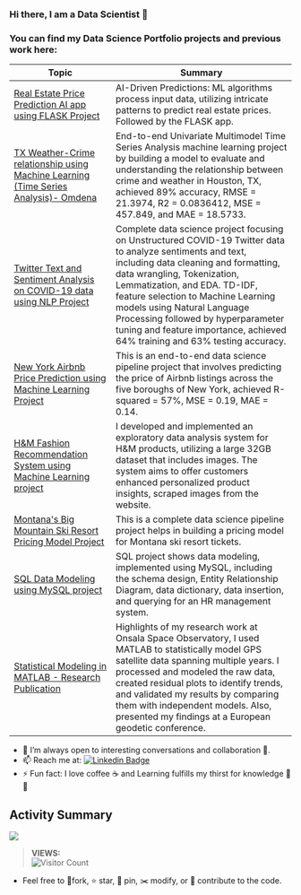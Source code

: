 
### Hi there, I am a Data Scientist 👋 

### You can find my Data Science Portfolio projects and previous work here: ###

| Topic  | Summary |
| ------------- | ------------- |
| [Real Estate Price Prediction AI app using FLASK Project](https://github.com/ttariqaziz/real_estate_price_prediction_AI_app_using_Flask)  | AI-Driven Predictions: ML algorithms process input data, utilizing intricate patterns to predict real estate prices. Followed by the FLASK app. |
| [TX Weather-Crime relationship using Machine Learning (Time Series Analysis)- Omdena](https://github.com/ttariqaziz/weather_crime_relationship_houston_omdena)  | End-to-end Univariate Multimodel Time Series Analysis machine learning project by building a model to evaluate and understanding the relationship between crime and weather in Houston, TX, achieved 89% accuracy, RMSE = 21.3974, R2 = 0.0836412, MSE = 457.849, and MAE = 18.5733. |
| [Twitter Text and Sentiment Analysis on COVID-19 data using NLP Project](https://github.com/ttariqaziz/twitter_text_classification_sentiment_analysis_project)  | Complete data science project focusing on Unstructured COVID-19 Twitter data to analyze sentiments and text, including data cleaning and formatting, data wrangling, Tokenization, Lemmatization, and EDA. TD-IDF, feature selection to Machine Learning models using Natural Language Processing followed by hyperparameter tuning and feature importance, achieved 64% training and 63% testing accuracy. |
| [New York Airbnb Price Prediction using Machine Learning Project](https://github.com/ttariqaziz/nyc_airbnb_price_prediction_project)  | This is an end-to-end data science pipeline project that involves predicting the price of Airbnb listings across the five boroughs of New York, achieved R-squared = 57%, MSE = 0.19, MAE = 0.14. |
| [H&M Fashion Recommendation System using Machine Learning project](https://github.com/ttariqaziz/h-m_recommendation_system_ml_project) | I developed and implemented an exploratory data analysis system for H&M products, utilizing a large 32GB dataset that includes images. The system aims to offer customers enhanced personalized product insights, scraped images from the website. |
| [Montana's Big Mountain Ski Resort Pricing Model Project](https://github.com/ttariqaziz/big_mountain_ski_resort_pricing_model_project)  | This is a complete data science pipeline project helps in building a pricing model for Montana ski resort tickets. |
| [SQL Data Modeling using MySQL project](https://github.com/ttariqaziz/data_modeling_MySQL_project) | SQL project shows data modeling, implemented using MySQL, including the schema design, Entity Relationship Diagram, data dictionary, data insertion, and querying for an HR management system. |
| [Statistical Modeling in MATLAB - Research Publication](https://github.com/ttariqaziz/statistical_modeling_matlab) | Highlights of my research work at Onsala Space Observatory, I used MATLAB to statistically model GPS satellite data spanning multiple years. I processed and modeled the raw data, created residual plots to identify trends, and validated my results by comparing them with independent models. Also, presented my findings at a European geodetic conference. |


- 👯 I’m always open to interesting conversations and collaboration 🔭.
- 📫 Reach me at: [![Linkedin Badge](https://img.shields.io/badge/-tariq-blue?style=flat&logo=Linkedin&logoColor=white&link=https://www.linkedin.com/in/mtariqaziz/)](https://www.linkedin.com/in/mtariqaziz/)
- ⚡ Fun fact: I love coffee ☕ and Learning fulfills my thirst for knowledge 📖💡 

## Activity Summary
![](http://github-profile-summary-cards.vercel.app/api/cards/profile-details?username=ttariqaziz&theme=default)

>**VIEWS:**          
![Visitor Count](https://profile-counter.glitch.me/{ttariqaziz}/count.svg)

                      
- Feel free to 🍴fork, ⭐️ star, 📌 pin, ✂️ modify, or 🚀 contribute to the code. 
